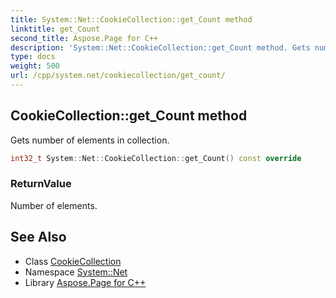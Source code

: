 ```yaml
---
title: System::Net::CookieCollection::get_Count method
linktitle: get_Count
second_title: Aspose.Page for C++
description: 'System::Net::CookieCollection::get_Count method. Gets number of elements in collection in C++.'
type: docs
weight: 500
url: /cpp/system.net/cookiecollection/get_count/
---
```

## CookieCollection::get_Count method


Gets number of elements in collection.

```cpp
int32_t System::Net::CookieCollection::get_Count() const override
```


### ReturnValue

Number of elements.

## See Also

* Class [CookieCollection](../)
* Namespace [System::Net](../../)
* Library [Aspose.Page for C++](../../../)
